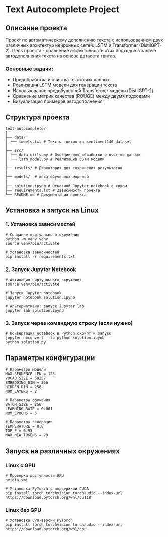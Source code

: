 # Text Autocomplete Project

## Описание проекта

Проект по автоматическому дополнению текста с использованием двух различных архитектур нейронных сетей: LSTM и Transformer (DistilGPT-2). Цель проекта - сравнение эффективности этих подходов в задаче автодополнения текста на основе датасета твитов.

### Основные задачи:
- Предобработка и очистка текстовых данных
- Реализация LSTM модели для генерации текста
- Использование предобученной Transformer модели (DistilGPT-2)
- Сравнение метрик качества (ROUGE) между двумя подходами
- Визуализация примеров автодополнения

## Структура проекта
```
text-autocomplete/
│
├── data/
│ └── tweets.txt # Тексты твитов из sentiment140 dataset
│
├── src/
│ ├── data_utils.py # Функции для обработки и очистки данных
│ └── lstm_model.py # Реализация LSTM модели
│
├── results/ # Директория для сохранения результатов
|
├── models/  # веса обученных моделей
|
├── solution.ipynb # Основной Jupyter notebook с кодом
├── requirements.txt # Зависимости проекта
└── README.md # Документация проекта
```

## Установка и запуск на Linux

### 1. Установка зависимостей

```
# Создание виртуального окружения
python -m venv venv
source venv/bin/activate

# Установка зависимостей
pip install -r requirements.txt
```

### 2. Запуск Jupyter Notebook
```
# Активация виртуального окружения
source venv/bin/activate

# Запуск Jupyter notebook
jupyter notebook solution.ipynb

# Альтернативно: запуск Jupyter lab
jupyter lab solution.ipynb
```
### 3. Запуск через командную строку (если нужно)
```
# Конвертация notebook в Python скрипт и запуск
jupyter nbconvert --to python solution.ipynb
python solution.py
```
## Параметры конфигурации
```
# Параметры модели
MAX_SEQUENCE_LEN = 128
VOCAB_SIZE = 50257
EMBEDDING_DIM = 256
HIDDEN_DIM = 256
NUM_LAYERS = 2

# Параметры обучения
BATCH_SIZE = 256
LEARNING_RATE = 0.001
NUM_EPOCHS = 5

# Параметры генерации
TEMPERATURE = 0.8
TOP_P = 0.95
MAX_NEW_TOKENS = 20
```

## Запуск на различных окружениях
### Linux с GPU
```
# Проверка доступности GPU
nvidia-smi

# Установка PyTorch с поддержкой CUDA
pip install torch torchvision torchaudio --index-url https://download.pytorch.org/whl/cu118
```
### Linux без GPU
```
# Установка CPU-версии PyTorch
pip install torch torchvision torchaudio --index-url https://download.pytorch.org/whl/cpu
```